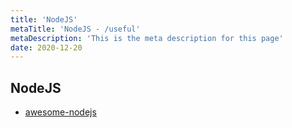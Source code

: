 ```yaml
---
title: 'NodeJS'
metaTitle: 'NodeJS - /useful'
metaDescription: 'This is the meta description for this page'
date: 2020-12-20
---
```


## NodeJS

- [awesome-nodejs](https://github.com/sindresorhus/awesome-nodejs)
